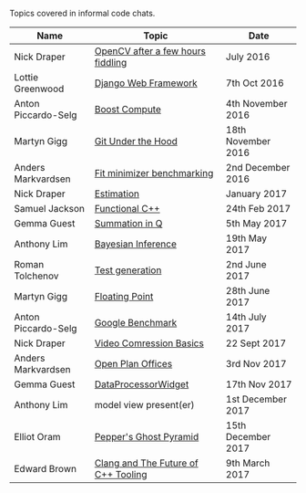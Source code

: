 Topics covered in informal code chats.

Name | Topic | Date
--- | --- | --- |
Nick Draper | [OpenCV after a few hours fiddling](https://docs.google.com/presentation/d/1o2zA2BiEVf9snE2ieivyo_BOtTcYNdKZHKkCBJCuTZ8/edit?usp=sharing) | July 2016 |
Lottie Greenwood | [Django Web Framework](MaterialPresented/Django-Web-Framework-7thOct2016-greenwood.pptx) | 7th Oct 2016 |
Anton Piccardo-Selg | [Boost Compute](https://antonpiccardoselg.github.io/slides/boost_compute/#/) | 4th November 2016 |
Martyn Gigg | [Git Under the Hood](MaterialPresented/git-under-the-hood.pdf) | 18th November 2016 |
Anders Markvardsen | [Fit minimizer benchmarking](MaterialPresented/Fit-minimizer-benchmarking-2ndDec2016-markvardsen.pptx) | 2nd December 2016 |
Nick Draper | [Estimation](https://docs.google.com/presentation/d/1T6k3G5dkapNhmgq2ak2WDn3jQkiuLkAFo9wfFCDzyis/edit?usp=sharing) | January 2017 |
Samuel Jackson | [Functional C++](http://slides.com/samueljackson-1/deck) | 24th Feb 2017 |
Gemma Guest | [Summation in Q](http://slides.com/gemmaguest/summation_in_q) | 5th May 2017 |
Anthony Lim | [Bayesian Inference](MaterialPresented/bays.pptx) | 19th May 2017 |
Roman Tolchenov | [Test generation](https://gitpitch.com/mantid-roman/testingtalk) | 2nd June 2017 |
Martyn Gigg | [Floating Point](MaterialPresented/how-are-real-numbers-represented-by-a-computer.pdf) | 28th June 2017 |
Anton Piccardo-Selg | [Google Benchmark](https://antonpiccardoselg.github.io/slides/micro_benchmarking/#/) | 14th July 2017 |
Nick Draper | [Video Comression Basics](MaterialPresented/videocompressionbasics-mpeg2.ppt) | 22 Sept 2017 |
Anders Markvardsen | [Open Plan Offices](MaterialPresented/Open_plan_office.pptx) | 3rd Nov 2017 |
Gemma Guest | [DataProcessorWidget](https://prezi.com/p/ef7djewu94vr/) | 17th Nov 2017 |
Anthony Lim | model view present(er) |1st December 2017 
Elliot Oram | [Pepper's Ghost Pyramid](https://docs.google.com/presentation/d/1GnKQHOPLLzQ4XAj1c17RY6ijQBdixk0t5gSVFKmDjck/edit?usp=sharing) | 15th December 2017
Edward Brown | [Clang and The Future of C++ Tooling](MaterialPresented/stfc-const-position-code-chat.pdf) | 9th March 2017
